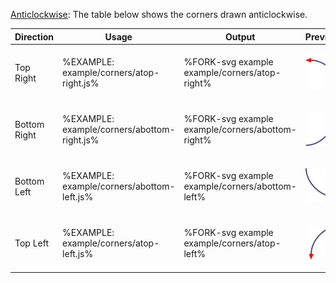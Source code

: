 
[Anticlockwise](t): The table below shows the corners drawn anticlockwise.

<table>
 <thead>
  <tr>
   <th>Direction</th>
   <th>Usage</th>
   <th>Output</th>
   <th>Preview</th>
  </tr>
 </thead>
 <tbody>
  <tr>
   <td>Top Right</td>
   <td>

%EXAMPLE: example/corners/atop-right.js%
  </td>
   <td>

%FORK-svg example example/corners/atop-right%
  </td>
   <td>

![top-right](images/corners/atop-right.svg)
</td>
  </tr>
  <tr>
   <td>Bottom Right</td>
   <td>

%EXAMPLE: example/corners/abottom-right.js%
   </td>
   <td>

%FORK-svg example example/corners/abottom-right%
  </td>
   <td>

![bottom-right](images/corners/abottom-right.svg)
</td>
  </tr>
  <tr>
   <td>Bottom Left</td>
   <td>

%EXAMPLE: example/corners/abottom-left.js%
   </td>
   <td>

%FORK-svg example example/corners/abottom-left%
</td>
   <td>

![bottom-left](images/corners/abottom-left.svg)
</td>
  </tr>
  <tr>
   <td>Top Left</td>
   <td>

%EXAMPLE: example/corners/atop-left.js%
   </td>
   <td>

%FORK-svg example example/corners/atop-left%
</td>
   <td>

![top-left](images/corners/atop-left.svg)
</td>
  </tr>
 </tbody>
</table>
